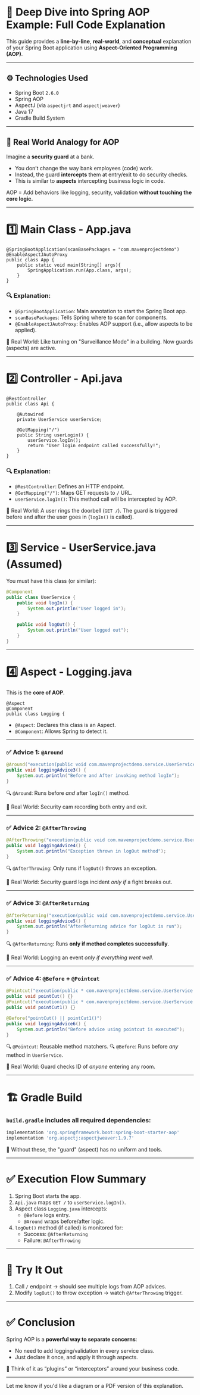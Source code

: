 # 📘 Deep Dive into Spring AOP Example: Full Code Explanation

This guide provides a **line-by-line**, **real-world**, and **conceptual** explanation of your Spring Boot application using **Aspect-Oriented Programming (AOP)**.

---

## ⚙️ Technologies Used
- Spring Boot `2.6.0`
- Spring AOP
- AspectJ (via `aspectjrt` and `aspectjweaver`)
- Java 17
- Gradle Build System

---

## 🔁 Real World Analogy for AOP

Imagine a **security guard** at a bank.

- You don’t change the way bank employees (code) work.
- Instead, the guard **intercepts** them at entry/exit to do security checks.
- This is similar to **aspects** intercepting business logic in code.

AOP = Add behaviors like logging, security, validation **without touching the core logic.**

---

# 1️⃣ Main Class - App.java

```
@SpringBootApplication(scanBasePackages = "com.mavenprojectdemo")
@EnableAspectJAutoProxy
public class App {
    public static void main(String[] args){
        SpringApplication.run(App.class, args);
    }
}
```

### 🔍 Explanation:
- `@SpringBootApplication`: Main annotation to start the Spring Boot app.
- `scanBasePackages`: Tells Spring where to scan for components.
- `@EnableAspectJAutoProxy`: Enables AOP support (i.e., allow aspects to be applied).

🧠 Real World: Like turning on "Surveillance Mode" in a building. Now guards (aspects) are active.

---

# 2️⃣ Controller - Api.java

```
@RestController
public class Api {

    @Autowired
    private UserService userService;

    @GetMapping("/")
    public String userLogin() {
        userService.logIn();
        return "User login endpoint called successfully!";
    }
}
```

### 🔍 Explanation:
- `@RestController`: Defines an HTTP endpoint.
- `@GetMapping("/")`: Maps GET requests to `/` URL.
- `userService.logIn()`: This method call will be intercepted by AOP.

🧠 Real World: A user rings the doorbell (`GET /`). The guard is triggered before and after the user goes in (`logIn()` is called).

---

# 3️⃣ Service - UserService.java (Assumed)

You must have this class (or similar):

```java
@Component
public class UserService {
    public void logIn() {
        System.out.println("User logged in");
    }

    public void logOut() {
        System.out.println("User logged out");
    }
}
```

---

# 4️⃣ Aspect - Logging.java

This is the **core of AOP**.

```
@Aspect
@Component
public class Logging {
```

- `@Aspect`: Declares this class is an Aspect.
- `@Component`: Allows Spring to detect it.

---

### ✅ Advice 1: `@Around`

```java
@Around("execution(public void com.mavenprojectdemo.service.UserService.logIn())")
public void loggingAdvice3() {
    System.out.println("Before and After invoking method logIn");
}
```

🔍 `@Around`: Runs before *and* after `logIn()` method.

🧠 Real World: Security cam recording both entry and exit.

---

### ✅ Advice 2: `@AfterThrowing`

```java
@AfterThrowing("execution(public void com.mavenprojectdemo.service.UserService.logOut())")
public void loggingAdvice4() {
    System.out.println("Exception thrown in logOut method");
}
```

🔍 `@AfterThrowing`: Only runs if `logOut()` throws an exception.

🧠 Real World: Security guard logs incident *only if* a fight breaks out.

---

### ✅ Advice 3: `@AfterReturning`

```java
@AfterReturning("execution(public void com.mavenprojectdemo.service.UserService.logOut())")
public void loggingAdvice5() {
    System.out.println("AfterReturning advice for logOut is run");
}
```

🔍 `@AfterReturning`: Runs **only if method completes successfully**.

🧠 Real World: Logging an event *only if everything went well.*

---

### ✅ Advice 4: `@Before` + `@Pointcut`

```java
@Pointcut("execution(public * com.mavenprojectdemo.service.UserService.*(..))")
public void pointCut() {}
@Pointcut("execution(public * com.mavenprojectdemo.service.UserService.*(..))")
public void pointCut1() {}

@Before("pointCut() || pointCut1()")
public void loggingAdvice6() {
    System.out.println("Before advice using pointcut is executed");
}
```

🔍 `@Pointcut`: Reusable method matchers.
🔍 `@Before`: Runs before *any* method in `UserService`.

🧠 Real World: Guard checks ID of *anyone* entering any room.

---

# 🏗 Gradle Build

### `build.gradle` includes all required dependencies:

```groovy
implementation 'org.springframework.boot:spring-boot-starter-aop'
implementation 'org.aspectj:aspectjweaver:1.9.7'
```

🧠 Without these, the "guard" (aspect) has no uniform and tools.

---

# ✅ Execution Flow Summary

1. Spring Boot starts the app.
2. `Api.java` maps `GET /` to `userService.logIn()`.
3. Aspect class `Logging.java` intercepts:
   - `@Before` logs entry.
   - `@Around` wraps before/after logic.
4. `logOut()` method (if called) is monitored for:
   - Success: `@AfterReturning`
   - Failure: `@AfterThrowing`

---

# 🧪 Try It Out

1. Call `/` endpoint → should see multiple logs from AOP advices.
2. Modify `logOut()` to throw exception → watch `@AfterThrowing` trigger.

---

# ✅ Conclusion

Spring AOP is a **powerful way to separate concerns**:
- No need to add logging/validation in every service class.
- Just declare it once, and apply it through aspects.

🧠 Think of it as “plugins” or “interceptors” around your business code.

---

Let me know if you'd like a diagram or a PDF version of this explanation.
